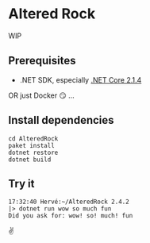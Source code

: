 # Altered Rock

WIP

## Prerequisites

 - .NET SDK, especially [.NET Core 2.1.4](https://www.microsoft.com/net/learn/get-started/macos)

OR just Docker :smirk: ...

## Install dependencies

```
cd AlteredRock
paket install
dotnet restore
dotnet build
```

## Try it

```
17:32:40 Hervé:~/AlteredRock 2.4.2
|> dotnet run wow so much fun
Did you ask for: wow! so! much! fun
```

:v:
